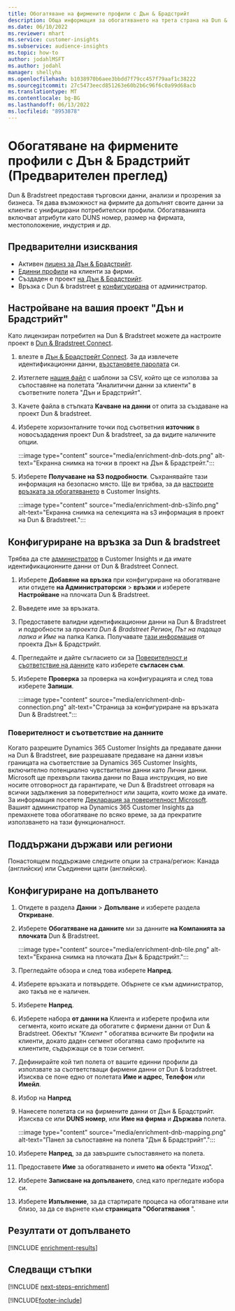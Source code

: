 ```yaml
---
title: Обогатяване на фирмените профили с Дън & Брадстрийт
description: Обща информация за обогатяването на трета страна на Dun & Bradstreet.
ms.date: 06/10/2022
ms.reviewer: mhart
ms.service: customer-insights
ms.subservice: audience-insights
ms.topic: how-to
author: jodahlMSFT
ms.author: jodahl
manager: shellyha
ms.openlocfilehash: b1038970b6aee3bbdd7f79cc457f79aaf1c38222
ms.sourcegitcommit: 27c5473eecd851263e60b2b6c96f6c0a99d68acb
ms.translationtype: MT
ms.contentlocale: bg-BG
ms.lasthandoff: 06/13/2022
ms.locfileid: "8953878"
---
```

# <a name="enrichment-of-company-profiles-with-dun--bradstreet-preview"></a>Обогатяване на фирмените профили с Дън & Брадстрийт (Предварителен преглед)

Dun & Bradstreet предоставя търговски данни, анализи и прозрения за бизнеса. Тя дава възможност на фирмите да допълнят своите данни за клиенти с унифицирани потребителски профили. Обогатяванията включват атрибути като DUNS номер, размер на фирмата, местоположение, индустрия и др.

## <a name="prerequisites"></a>Предварителни изисквания

- Активен [лиценз за Дън & Брадстрийт](https://www.dnb.com/marketing/media/give-your-data-a-boost.html?source=microsoft_audience_insights).
- [Единни профили](customer-profiles.md) на клиенти за фирми.
- Създаден е проект [на Дън & Брадстрийт](#set-up-your-dun--bradstreet-project).
- Връзка с Dun & bradstreet [е](connections.md) [конфигурирана](#configure-a-connection-for-dun--bradstreet) от администратор.

## <a name="set-up-your-dun--bradstreet-project"></a>Настройване на вашия проект "Дън и Брадстрийт"

Като лицензиран потребител на Dun & Bradstreet можете да настроите проект в [Dun & Bradstreet Connect](https://connect.dnb.com?lead_source=microsoft_audienceinsights).

1. влезте в [Дън & Брадстрейт Connect](https://connect.dnb.com?lead_source=microsoft_audienceinsights). За да извлечете идентификационни данни, [възстановете паролата](https://sso.dnb.com/signin/forgot-password?lead_source=microsoft_audienceinsights) си.

1. Изтеглете [нашия файл](https://c360devenrichment.blob.core.windows.net/mapping/DnBCIdatamapping.csv) с шаблони за CSV, който ще се използва за съпоставяне на полетата "Аналитични данни за клиенти" в съответните полета "Дън и Брадстрийт".

1. Качете файла в стъпката **Качване на данни** от опита за създаване на проект Dun & bradstreet.

1. Изберете хоризонталните точки под съответния **източник** в новосъздадения проект Dun & bradstreet, за да видите наличните опции.

   :::image type="content" source="media/enrichment-dnb-dots.png" alt-text="Екранна снимка на точки в проект на Дън & Брадстрейт.":::

1. Изберете **Получаване на S3 подробности**. Съхранявайте тази информация на безопасно място. Ще ви трябва, за да [настроите връзката за обогатяването](#configure-a-connection-for-dun--bradstreet) в Customer Insights.

   :::image type="content" source="media/enrichment-dnb-s3info.png" alt-text="Екранна снимка на селекцията на s3 информация в проект на Dun & Bradstreet.":::

## <a name="configure-a-connection-for-dun--bradstreet"></a>Конфигуриране на връзка за Dun & bradstreet

Трябва да сте [администратор](permissions.md#admin) в Customer Insights и да имате идентификационните данни от Dun & Bradstreet Connect.

1. Изберете **Добавяне на връзка** при конфигуриране на обогатяване или отидете **на Администраторски** > **връзки** и изберете **Настройване** на плочката Dun & Bradstreet.

1. Въведете име за връзката.

1. Предоставете валидни идентификационни данни на Dun & Bradstreet и подробности за *проекта Dun & Bradstreet Регион, Път на падаща папка и Име* на папка Капка. Получавате [тази информация](#set-up-your-dun--bradstreet-project) от проекта Дън & Брадстрийт.

1. Прегледайте и дайте съгласието си за [Поверителност и съответствие на данните](#data-privacy-and-compliance) като изберете **съгласен съм**.

1. Изберете **Проверка** за проверка на конфигурацията и след това изберете **Запиши**.

   :::image type="content" source="media/enrichment-dnb-connection.png" alt-text="Страница за конфигуриране на връзката Dun & Bradstreet.":::

### <a name="data-privacy-and-compliance"></a>Поверителност и съответствие на данните

Когато разрешите Dynamics 365 Customer Insights да предавате данни на Dun & Bradstreet, вие разрешавате предаване на данни извън границата на съответствие за Dynamics 365 Customer Insights, включително потенциално чувствителни данни като Лични данни. Microsoft ще прехвърли такива данни по Ваша инструкция, но вие носите отговорност да гарантирате, че Dun & Bradstreet отговаря на всички задължения за поверителност или защита, които може да имате. За информация посетете [Декларация за поверителност Microsoft](https://go.microsoft.com/fwlink/?linkid=396732).
Вашият администратор на Dynamics 365 Customer Insights да премахнете това обогатяване по всяко време, за да прекратите използването на тази функционалност.

## <a name="supported-countries-or-regions"></a>Поддържани държави или региони

Понастоящем поддържаме следните опции за страна/регион: Канада (английски) или Съединени щати (английски).

## <a name="configure-the-enrichment"></a>Конфигуриране на допълването

1. Отидете в раздела **Данни** > **Допълване** и изберете раздела **Откриване**.

1. Изберете **Обогатяване на данните** ми за данните **на Компанията за плочката** Dun & Bradstreet.

   :::image type="content" source="media/enrichment-dnb-tile.png" alt-text="Екранна снимка на плочката Дън & Брадстрийт.":::

1. Прегледайте обзора и след това изберете **Напред**.

1. Изберете връзката и потвърдете. Обърнете се към администратор, ако такъв не е наличен.

1. Изберете **Напред**.

1. Изберете набора **от данни на** Клиента и изберете профила или сегмента, които искате да обогатите с фирмени данни от Dun & Bradstreet. Обектът *"Клиент* " обогатява всичките Ви профили на клиенти, докато даден сегмент обогатява само профилите на клиентите, съдържащи се в този сегмент.

1. Дефинирайте кой тип полета от вашите единни профили да използвате за съответстващи фирмени данни от Dun & bradstreet. Изисква се поне едно от полетата **Име и адрес**, **Телефон** или **Имейл**.

1. Избор на **Напред**

1. Нанесете полетата си на фирмените данни от Дън & Брадстрийт. Изисква се или **DUNS номер**, или **Име на фирма** и **Държава** полета.

      :::image type="content" source="media/enrichment-dnb-mapping.png" alt-text="Панел за съпоставяне на полета &quot;Дън & Брадстрийт&quot;.":::

1. Изберете **Напред**, за да завършите съпоставянето на полета.

1. Предоставете **Име** за обогатяването и името **на** обекта "Изход".

1. Изберете **Записване на допълването**, след като прегледате избора си.

1. Изберете **Изпълнение**, за да стартирате процеса на обогатяване или близо, за да се върнете към **страницата "Обогатявания** ".

## <a name="enrichment-results"></a>Резултати от допълването

[!INCLUDE [enrichment-results](includes/enrichment-results.md)]

## <a name="next-steps"></a>Следващи стъпки

[!INCLUDE [next-steps-enrichment](includes/next-steps-enrichment.md)]

[!INCLUDE[footer-include](includes/footer-banner.md)]
